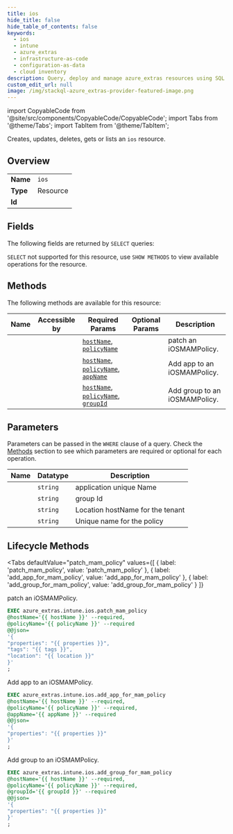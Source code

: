 ```yaml
--- 
title: ios
hide_title: false
hide_table_of_contents: false
keywords:
  - ios
  - intune
  - azure_extras
  - infrastructure-as-code
  - configuration-as-data
  - cloud inventory
description: Query, deploy and manage azure_extras resources using SQL
custom_edit_url: null
image: /img/stackql-azure_extras-provider-featured-image.png
---
```


import CopyableCode from '@site/src/components/CopyableCode/CopyableCode';
import Tabs from '@theme/Tabs';
import TabItem from '@theme/TabItem';

Creates, updates, deletes, gets or lists an <code>ios</code> resource.

## Overview
<table><tbody>
<tr><td><b>Name</b></td><td><code>ios</code></td></tr>
<tr><td><b>Type</b></td><td>Resource</td></tr>
<tr><td><b>Id</b></td><td><CopyableCode code="azure_extras.intune.ios" /></td></tr>
</tbody></table>

## Fields

The following fields are returned by `SELECT` queries:

`SELECT` not supported for this resource, use `SHOW METHODS` to view available operations for the resource.


## Methods

The following methods are available for this resource:

<table>
<thead>
    <tr>
    <th>Name</th>
    <th>Accessible by</th>
    <th>Required Params</th>
    <th>Optional Params</th>
    <th>Description</th>
    </tr>
</thead>
<tbody>
<tr>
    <td><a href="#patch_mam_policy"><CopyableCode code="patch_mam_policy" /></a></td>
    <td><CopyableCode code="exec" /></td>
    <td><a href="#parameter-hostName"><code>hostName</code></a>, <a href="#parameter-policyName"><code>policyName</code></a></td>
    <td></td>
    <td> patch an iOSMAMPolicy.</td>
</tr>
<tr>
    <td><a href="#add_app_for_mam_policy"><CopyableCode code="add_app_for_mam_policy" /></a></td>
    <td><CopyableCode code="exec" /></td>
    <td><a href="#parameter-hostName"><code>hostName</code></a>, <a href="#parameter-policyName"><code>policyName</code></a>, <a href="#parameter-appName"><code>appName</code></a></td>
    <td></td>
    <td>Add app to an iOSMAMPolicy.</td>
</tr>
<tr>
    <td><a href="#add_group_for_mam_policy"><CopyableCode code="add_group_for_mam_policy" /></a></td>
    <td><CopyableCode code="exec" /></td>
    <td><a href="#parameter-hostName"><code>hostName</code></a>, <a href="#parameter-policyName"><code>policyName</code></a>, <a href="#parameter-groupId"><code>groupId</code></a></td>
    <td></td>
    <td>Add group to an iOSMAMPolicy.</td>
</tr>
</tbody>
</table>

## Parameters

Parameters can be passed in the `WHERE` clause of a query. Check the [Methods](#methods) section to see which parameters are required or optional for each operation.

<table>
<thead>
    <tr>
    <th>Name</th>
    <th>Datatype</th>
    <th>Description</th>
    </tr>
</thead>
<tbody>
<tr id="parameter-appName">
    <td><CopyableCode code="appName" /></td>
    <td><code>string</code></td>
    <td>application unique Name</td>
</tr>
<tr id="parameter-groupId">
    <td><CopyableCode code="groupId" /></td>
    <td><code>string</code></td>
    <td>group Id</td>
</tr>
<tr id="parameter-hostName">
    <td><CopyableCode code="hostName" /></td>
    <td><code>string</code></td>
    <td>Location hostName for the tenant</td>
</tr>
<tr id="parameter-policyName">
    <td><CopyableCode code="policyName" /></td>
    <td><code>string</code></td>
    <td>Unique name for the policy</td>
</tr>
</tbody>
</table>

## Lifecycle Methods

<Tabs
    defaultValue="patch_mam_policy"
    values={[
        { label: 'patch_mam_policy', value: 'patch_mam_policy' },
        { label: 'add_app_for_mam_policy', value: 'add_app_for_mam_policy' },
        { label: 'add_group_for_mam_policy', value: 'add_group_for_mam_policy' }
    ]}
>
<TabItem value="patch_mam_policy">

 patch an iOSMAMPolicy.

```sql
EXEC azure_extras.intune.ios.patch_mam_policy 
@hostName='{{ hostName }}' --required, 
@policyName='{{ policyName }}' --required 
@@json=
'{
"properties": "{{ properties }}", 
"tags": "{{ tags }}", 
"location": "{{ location }}"
}'
;
```
</TabItem>
<TabItem value="add_app_for_mam_policy">

Add app to an iOSMAMPolicy.

```sql
EXEC azure_extras.intune.ios.add_app_for_mam_policy 
@hostName='{{ hostName }}' --required, 
@policyName='{{ policyName }}' --required, 
@appName='{{ appName }}' --required 
@@json=
'{
"properties": "{{ properties }}"
}'
;
```
</TabItem>
<TabItem value="add_group_for_mam_policy">

Add group to an iOSMAMPolicy.

```sql
EXEC azure_extras.intune.ios.add_group_for_mam_policy 
@hostName='{{ hostName }}' --required, 
@policyName='{{ policyName }}' --required, 
@groupId='{{ groupId }}' --required 
@@json=
'{
"properties": "{{ properties }}"
}'
;
```
</TabItem>
</Tabs>
